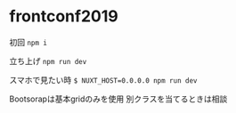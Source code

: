 # frontconf2019

初回
`npm i`

立ち上げ
`npm run dev`

スマホで見たい時
`$ NUXT_HOST=0.0.0.0 npm run dev`

Bootsorapは基本gridのみを使用
別クラスを当てるときは相談